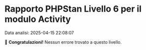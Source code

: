 # Rapporto PHPStan Livello 6 per il modulo Activity

Data analisi: 2025-04-15 22:08:07

🎉 **Congratulazioni!** Nessun errore trovato a questo livello.
